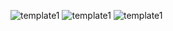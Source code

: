 ![template1](https://github.com/ROOGER963/boardjobs/blob/main/tercero/pv/img/templates/template1.png)
![template1](https://github.com/ROOGER963/boardjobs/blob/main/tercero/pv/img/templates/template2.png)
![template1](https://github.com/ROOGER963/boardjobs/blob/main/tercero/pv/img/templates/template3.png)
